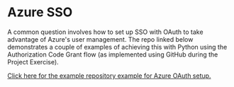 # Azure SSO

A common question involves how to set up SSO with OAuth to take advantage of Azure's user management. The repo linked below demonstrates a couple of examples of achieving this with Python using the Authorization Code Grant flow (as implemented using GitHub during the Project Exercise).

[Click here for the example repository example for Azure OAuth setup.](https://github.com/CorndelWithSoftwire/flask-az-sso-examples)